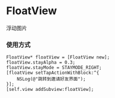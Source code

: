 # FloatView
浮动图片

### 使用方式
<pre><code>FloatView* floatView = [FloatView new];
floatView.stayAlpha = 0.3;
floatView.stayMode = STAYMODE_RIGHT;
[floatView setTapActionWithBlock:^{
    NSLog(@"跳转到邀请好友界面");
}];
[self.view addSubview:floatView];
</code></pre>
